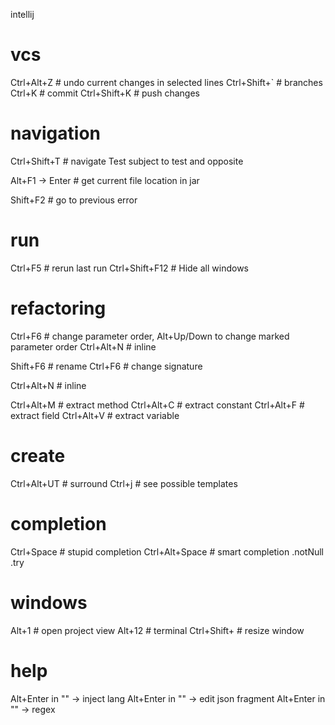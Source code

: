 intellij

# vcs

Ctrl+Alt+Z # undo current changes in selected lines
Ctrl+Shift+` # branches
Ctrl+K # commit
Ctrl+Shift+K # push changes

# navigation

Ctrl+Shift+T # navigate Test subject to test and opposite

Alt+F1 -> Enter # get current file location in jar

Shift+F2 # go to previous error


# run

Ctrl+F5 # rerun last run
Ctrl+Shift+F12 # Hide all windows

# refactoring

Ctrl+F6 # change parameter order, Alt+Up/Down to change marked parameter order
Ctrl+Alt+N # inline

Shift+F6 # rename
Ctrl+F6 # change signature

Ctrl+Alt+N # inline

Ctrl+Alt+M # extract method
Ctrl+Alt+C # extract constant
Ctrl+Alt+F # extract field
Ctrl+Alt+V # extract variable

# create

Ctrl+Alt+UT # surround
Ctrl+j # see possible templates

# completion

Ctrl+Space # stupid completion
Ctrl+Alt+Space # smart completion
<anyVar>.notNull<tab>
		.try<tab>

# windows

Alt+1 # open project view
Alt+12 # terminal
Ctrl+Shift+<arrow> # resize window

# help

Alt+Enter in "" -> inject lang
Alt+Enter in "" -> edit json fragment
Alt+Enter in "" -> regex
